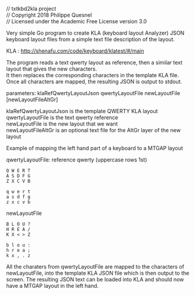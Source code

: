 // txtkbd2kla project  
// Copyright 2018 Philippe Quesnel  
// Licensed under the Academic Free License version 3.0  

Very simple Go program to create KLA (keyboard layout Analyzer) JSON keyboard layout files from a simple text file description of the layout.  

KLA : http://shenafu.com/code/keyboard/klatest/#/main  

The program reads a text qwerty layout as reference, then a similar text layout that gives the new characters.  
It then replaces the corresponding characters in the template KLA file.  
Once all characters are mapped, the resulting JSON is output  to stdout.

parameters: klaRefQwertyLayoutJson qwertyLayoutFile newLayoutFile [newLayoutFileAltGr]  

klaRefQwertyLayoutJson is the template QWERTY KLA layout  
qwertyLayoutFile is the text qwerty reference  
newLayoutFile is the new layout that we want  
newLayoutFileAltGr is an optional text file for the AltGr layer of the new layout 

Example of mapping the left hand part of a keyboard to a MTGAP layout  

qwertyLayoutFile: reference qwerty (uppercase rows 1st)  

    Q W E R T
    A S D F G
    Z X C V B 
            
    q w e r t
    a s d f g
    z x c v b 

newLayoutFile   

    B L O U ?
    H R E A /
    K X < > Z

    b l o u :
    h r e a ;
    k x , . z

All the charaters from qwertyLayoutFile are mapped to the characters of newLayoutFile, into the template KLA JSON file which is then output to the screen. The resulting JSON text can be loaded into KLA and should now have a MTGAP layout in the left hand.  
